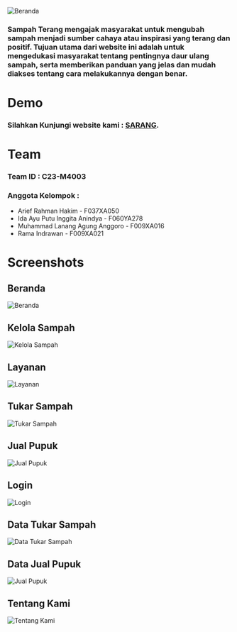 ![Beranda](src/public/logo.png)

### Sampah Terang mengajak masyarakat untuk mengubah sampah menjadi sumber cahaya atau inspirasi yang terang dan positif. Tujuan utama dari website ini adalah untuk mengedukasi masyarakat tentang pentingnya daur ulang sampah, serta memberikan panduan yang jelas dan mudah diakses tentang cara melakukannya dengan benar.

# Demo

### Silahkan Kunjungi website kami : [SARANG](https://sampah-terang.netlify.app/ "Sampah Terang").

# Team

### Team ID : C23-M4003

### Anggota Kelompok :

- Arief Rahman Hakim - F037XA050
- Ida Ayu Putu Inggita Anindya - F060YA278
- Muhammad Lanang Agung Anggoro - F009XA016
- Rama Indrawan - F009XA021

# Screenshots

## Beranda

![Beranda](src/public/screenshots/beranda.png)

## Kelola Sampah

![Kelola Sampah](src/public/screenshots/kelola.png)

## Layanan

![Layanan](src/public/screenshots/layanan.png)

## Tukar Sampah

![Tukar Sampah](src/public/screenshots/tukar-sampah.png)

## Jual Pupuk

![Jual Pupuk](src/public/screenshots/jual-pupuk.png)

## Login

![Login](src/public/screenshots/login.png)

## Data Tukar Sampah

![Data Tukar Sampah](src/public/screenshots/data-tukar.png)

## Data Jual Pupuk

![Jual Pupuk](src/public/screenshots/data-jual.png)

## Tentang Kami

![Tentang Kami](src/public/screenshots/tentang.png)
